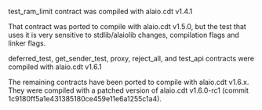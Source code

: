 test_ram_limit contract was compiled with alaio.cdt v1.4.1

That contract was ported to compile with alaio.cdt v1.5.0, but the test that uses it is very sensitive to stdlib/alaiolib changes, compilation flags and linker flags.

deferred_test, get_sender_test, proxy, reject_all, and test_api contracts were compiled with alaio.cdt v1.6.1

The remaining contracts have been ported to compile with alaio.cdt v1.6.x. They were compiled with a patched version of alaio.cdt v1.6.0-rc1 (commit 1c9180ff5a1e431385180ce459e11e6a1255c1a4).
